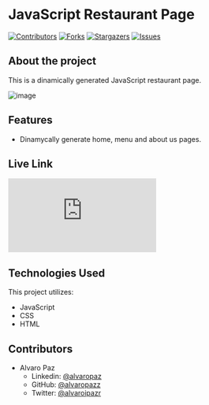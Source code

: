# JavaScript Restaurant Page

[![Contributors][contributors-shield]][contributors-url]
[![Forks][forks-shield]][forks-url]
[![Stargazers][stars-shield]][stars-url]
[![Issues][issues-shield]][issues-url]

## About the project

This is a dinamically generated JavaScript restaurant page.

![image](https://user-images.githubusercontent.com/58086801/89146703-17008f00-d51a-11ea-9232-64fbbf4c14d5.png)

## Features

- Dinamycally generate home, menu and about us pages.

## Live Link

![Live Demo](https://rawcdn.githack.com/alvaropazz/js_restaurant/feature/working/dist/index.html)

## Technologies Used

This project utilizes:

- JavaScript
- CSS
- HTML

## Contributors

- Alvaro Paz
  - Linkedin: [@alvaropaz](https://linkedin.com/in/alvaropaz/)
  - GitHub: [@alvaropazz](https://github.com/alvaropazz)
  - Twitter: [@alvaroipazr](https://twitter.com/alvaroipazr)
  
<!-- MARKDOWN LINKS & IMAGES -->

[contributors-shield]: https://img.shields.io/github/contributors/alvaropazz/js_restaurant.svg?style=flat-square
[contributors-url]: https://github.com/alvaropazz/js_restaurant/graphs/contributors
[forks-shield]: https://img.shields.io/github/forks/alvaropazz/js_restaurant.svg?style=flat-square
[forks-url]: https://github.com/alvaropazz/js_restaurant/network/members
[stars-shield]: https://img.shields.io/github/stars/alvaropazz/js_restaurant.svg?style=flat-square
[stars-url]: https://github.com/alvaropazz/js_restaurant/stargazers
[issues-shield]: https://img.shields.io/github/issues/alvaropazz/js_restaurant.svg?style=flat-square
[issues-url]: https://github.com/alvaropazz/js_restaurant/issues
